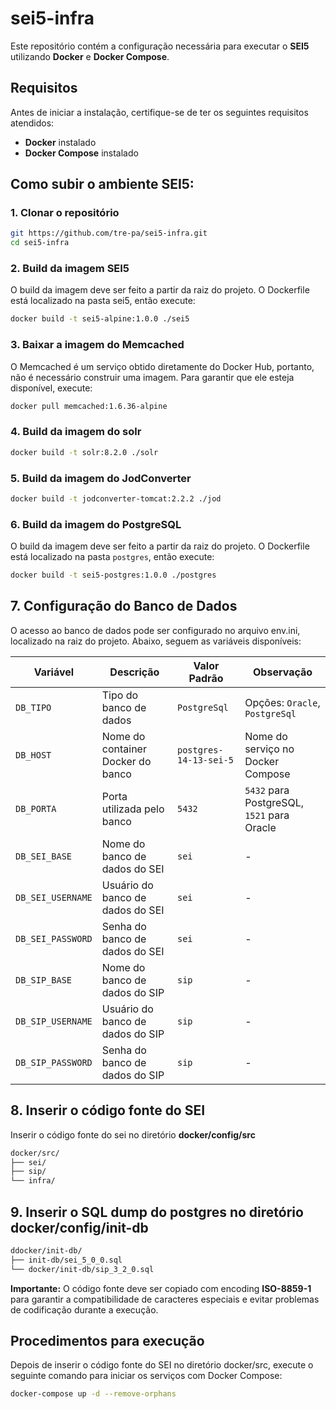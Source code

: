 # sei5-infra

Este repositório contém a configuração necessária para executar o **SEI5** utilizando **Docker** e **Docker Compose**.

## Requisitos

Antes de iniciar a instalação, certifique-se de ter os seguintes requisitos atendidos:

- **Docker** instalado
- **Docker Compose** instalado

## Como subir o ambiente SEI5:

### 1. Clonar o repositório
```sh
git https://github.com/tre-pa/sei5-infra.git
cd sei5-infra
```


### 2. Build da imagem SEI5

O build da imagem deve ser feito a partir da raiz do projeto. O Dockerfile está localizado na pasta sei5, então execute:

```sh
docker build -t sei5-alpine:1.0.0 ./sei5
```

### 3. Baixar a imagem do Memcached

O Memcached é um serviço obtido diretamente do Docker Hub, portanto, não é necessário construir uma imagem. Para garantir que ele esteja disponível, execute:

```sh
docker pull memcached:1.6.36-alpine
```

### 4. Build da imagem do solr


```sh
docker build -t solr:8.2.0 ./solr
```

### 5. Build da imagem do JodConverter


```sh
docker build -t jodconverter-tomcat:2.2.2 ./jod
```

### 6. Build da imagem do PostgreSQL

O build da imagem deve ser feito a partir da raiz do projeto. O Dockerfile está localizado na pasta `postgres`, então execute:

```sh
docker build -t sei5-postgres:1.0.0 ./postgres
```


## 7. Configuração do Banco de Dados

O acesso ao banco de dados pode ser configurado no arquivo env.ini, localizado na raiz do projeto. Abaixo, seguem as variáveis disponíveis:


| Variável           | Descrição                                      | Valor Padrão            | Observação                           |
|--------------------|----------------------------------------------|-------------------------|--------------------------------------|
| `DB_TIPO`         | Tipo do banco de dados                       | `PostgreSql`            | Opções: `Oracle`, `PostgreSql` |
| `DB_HOST`         | Nome do container Docker do banco            | `postgres-14-13-sei-5`  | Nome do serviço no Docker Compose  |
| `DB_PORTA`        | Porta utilizada pelo banco                   | `5432`                  | `5432` para PostgreSQL, `1521` para Oracle |
| `DB_SEI_BASE`     | Nome do banco de dados do SEI                | `sei`                   | - |
| `DB_SEI_USERNAME` | Usuário do banco de dados do SEI             | `sei`                   | - |
| `DB_SEI_PASSWORD` | Senha do banco de dados do SEI               | `sei`                   | - |
| `DB_SIP_BASE`     | Nome do banco de dados do SIP                | `sip`                   | - |
| `DB_SIP_USERNAME` | Usuário do banco de dados do SIP             | `sip`                   | - |
| `DB_SIP_PASSWORD` | Senha do banco de dados do SIP               | `sip`                   | - |


## 8. Inserir o código fonte do SEI

Inserir o código fonte do sei no diretório **docker/config/src**

```sh
docker/src/
├── sei/
├── sip/
└── infra/
```

## 9. Inserir o SQL dump do postgres no diretório **docker/config/init-db**

```sh
ddocker/init-db/
├── init-db/sei_5_0_0.sql
└── docker/init-db/sip_3_2_0.sql
```


**Importante:** O código fonte deve ser copiado com encoding **ISO-8859-1** para garantir a compatibilidade de caracteres especiais e evitar problemas de codificação durante a execução.

## Procedimentos para execução

Depois de inserir o código fonte do SEI no diretório docker/src, execute o seguinte comando para iniciar os serviços com Docker Compose:

```sh
docker-compose up -d --remove-orphans
```
